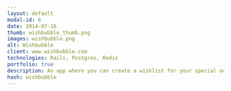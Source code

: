 ```yaml
---
layout: default
modal-id: 6
date: 2014-07-16
thumb: wishbubble_thumb.png
images: wishbubble.png
alt: Wishbubble
client: www.wishbubble.com
technologies: Rails, Postgres, Redis
portfolio: true
description: An app where you can create a wishlist for your special occasions and your friends can choose what to buy for you from the list.
hash: wishbubble
---
```


